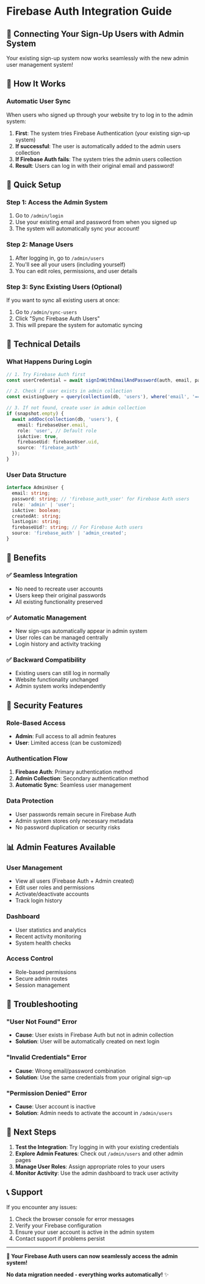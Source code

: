 # Firebase Auth Integration Guide

## 🔗 Connecting Your Sign-Up Users with Admin System

Your existing sign-up system now works seamlessly with the new admin user management system!

## 🎯 How It Works

### **Automatic User Sync**
When users who signed up through your website try to log in to the admin system:

1. **First**: The system tries Firebase Authentication (your existing sign-up system)
2. **If successful**: The user is automatically added to the admin users collection
3. **If Firebase Auth fails**: The system tries the admin users collection
4. **Result**: Users can log in with their original email and password!

## 🚀 Quick Setup

### **Step 1: Access the Admin System**
1. Go to `/admin/login`
2. Use your existing email and password from when you signed up
3. The system will automatically sync your account!

### **Step 2: Manage Users**
1. After logging in, go to `/admin/users`
2. You'll see all your users (including yourself)
3. You can edit roles, permissions, and user details

### **Step 3: Sync Existing Users (Optional)**
If you want to sync all existing users at once:
1. Go to `/admin/sync-users`
2. Click "Sync Firebase Auth Users"
3. This will prepare the system for automatic syncing

## 🔧 Technical Details

### **What Happens During Login**
```typescript
// 1. Try Firebase Auth first
const userCredential = await signInWithEmailAndPassword(auth, email, password);

// 2. Check if user exists in admin collection
const existingQuery = query(collection(db, 'users'), where('email', '==', email));

// 3. If not found, create user in admin collection
if (snapshot.empty) {
  await addDoc(collection(db, 'users'), {
    email: firebaseUser.email,
    role: 'user', // Default role
    isActive: true,
    firebaseUid: firebaseUser.uid,
    source: 'firebase_auth'
  });
}
```

### **User Data Structure**
```typescript
interface AdminUser {
  email: string;
  password: string; // 'firebase_auth_user' for Firebase Auth users
  role: 'admin' | 'user';
  isActive: boolean;
  createdAt: string;
  lastLogin: string;
  firebaseUid?: string; // For Firebase Auth users
  source: 'firebase_auth' | 'admin_created';
}
```

## 🎉 Benefits

### **✅ Seamless Integration**
- No need to recreate user accounts
- Users keep their original passwords
- All existing functionality preserved

### **✅ Automatic Management**
- New sign-ups automatically appear in admin system
- User roles can be managed centrally
- Login history and activity tracking

### **✅ Backward Compatibility**
- Existing users can still log in normally
- Website functionality unchanged
- Admin system works independently

## 🔐 Security Features

### **Role-Based Access**
- **Admin**: Full access to all admin features
- **User**: Limited access (can be customized)

### **Authentication Flow**
1. **Firebase Auth**: Primary authentication method
2. **Admin Collection**: Secondary authentication method
3. **Automatic Sync**: Seamless user management

### **Data Protection**
- User passwords remain secure in Firebase Auth
- Admin system stores only necessary metadata
- No password duplication or security risks

## 📊 Admin Features Available

### **User Management**
- View all users (Firebase Auth + Admin created)
- Edit user roles and permissions
- Activate/deactivate accounts
- Track login history

### **Dashboard**
- User statistics and analytics
- Recent activity monitoring
- System health checks

### **Access Control**
- Role-based permissions
- Secure admin routes
- Session management

## 🚨 Troubleshooting

### **"User Not Found" Error**
- **Cause**: User exists in Firebase Auth but not in admin collection
- **Solution**: User will be automatically created on next login

### **"Invalid Credentials" Error**
- **Cause**: Wrong email/password combination
- **Solution**: Use the same credentials from your original sign-up

### **"Permission Denied" Error**
- **Cause**: User account is inactive
- **Solution**: Admin needs to activate the account in `/admin/users`

## 🎯 Next Steps

1. **Test the Integration**: Try logging in with your existing credentials
2. **Explore Admin Features**: Check out `/admin/users` and other admin pages
3. **Manage User Roles**: Assign appropriate roles to your users
4. **Monitor Activity**: Use the admin dashboard to track user activity

## 📞 Support

If you encounter any issues:
1. Check the browser console for error messages
2. Verify your Firebase configuration
3. Ensure your user account is active in the admin system
4. Contact support if problems persist

---

**🎉 Your Firebase Auth users can now seamlessly access the admin system!** 

**No data migration needed - everything works automatically!** ✨



